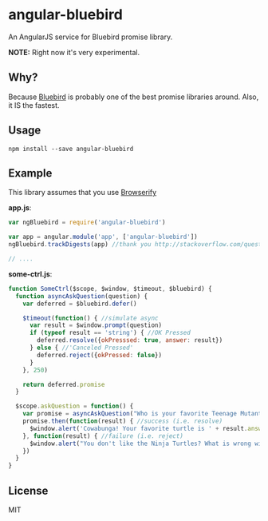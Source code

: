 angular-bluebird
================

An AngularJS service for Bluebird promise library.

**NOTE:** Right now it's very experimental.


Why?
----

Because [Bluebird](https://github.com/petkaantonov/bluebird/) is probably one of the best promise libraries around. Also, it IS the fastest.


Usage
-----

    npm install --save angular-bluebird


Example
-------

This library assumes that you use [Browserify](https://github.com/substack/node-browserify)


**app.js**:

```js
var ngBluebird = require('angular-bluebird')

var app = angular.module('app', ['angular-bluebird'])
ngBluebird.trackDigests(app) //thank you http://stackoverflow.com/questions/23984471/how-do-i-use-bluebird-with-angular

// ....
```

**some-ctrl.js**:

```js
function SomeCtrl($scope, $window, $timeout, $bluebird) {
  function asyncAskQuestion(question) {
    var deferred = $bluebird.defer()

    $timeout(function() { //simulate async
      var result = $window.prompt(question)
      if (typeof result == 'string') { //OK Pressed
        deferred.resolve({okPresssed: true, answer: result})
      } else { //'Canceled Pressed'
        deferred.reject({okPressed: false})
      }
    }, 250)

    return deferred.promise
  }

  $scope.askQuestion = function() {
    var promise = asyncAskQuestion("Who is your favorite Teenage Mutant Ninja Turtle?")
    promise.then(function(result) { //success (i.e. resolve)
      $window.alert('Cowabunga! Your favorite turtle is ' + result.answer)
    }, function(result) { //failure (i.e. reject)
      $window.alert("You don't like the Ninja Turtles? What is wrong with you?")
    })
  }
} 
```


License
-------

MIT
